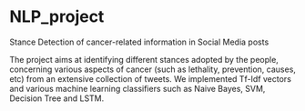 # NLP_project
Stance Detection of cancer-related information in Social Media posts

The project aims at identifying different stances adopted by the people, concerning various aspects of cancer (such as lethality, prevention, causes, etc) from an extensive collection of tweets. We implemented Tf-Idf vectors and various machine learning classifiers such as Naive Bayes, SVM, Decision Tree and LSTM.
